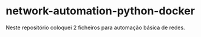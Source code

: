 # network-automation-python-docker
Neste repositório coloquei 2 ficheiros para automação básica de redes.
